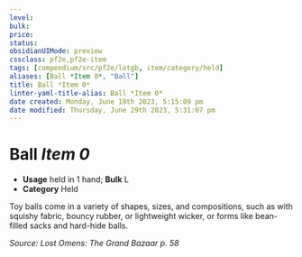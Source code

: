```yaml
---
level:
bulk:
price:
status:
obsidianUIMode: preview
cssclass: pf2e,pf2e-item
tags: [compendium/src/pf2e/lotgb, item/category/held]
aliases: [Ball *Item 0*, "Ball"]
title: Ball *Item 0*
linter-yaml-title-alias: Ball *Item 0*
date created: Monday, June 19th 2023, 5:15:09 pm
date modified: Thursday, June 29th 2023, 5:31:07 pm
---
```


# Ball *Item 0*

- **Usage** held in 1 hand; **Bulk** L
- **Category** Held

Toy balls come in a variety of shapes, sizes, and compositions, such as with squishy fabric, bouncy rubber, or lightweight wicker, or forms like bean-filled sacks and hard-hide balls.

*Source: Lost Omens: The Grand Bazaar p. 58*
